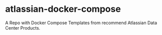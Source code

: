 # atlassian-docker-compose
A Repo with Docker Compose Templates from recommend Atlassian Data Center Products.
